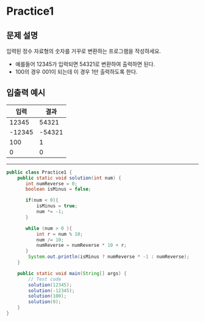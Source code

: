 Practice1
===

문제 설명
---
입력된 정수 자료형의 숫자를 거꾸로 변환하는 프로그램을 작성하세요.

- 예를들어 12345가 입력되면 54321로 변환하여 출력하면 된다.
- 100의 경우 001이 되는데 이 경우 1만 출력하도록 한다.


입출력 예시
---
|입력|결과|
|---|---|
|12345|54321|
|-12345|-54321|
|100|1|
|0|0|

---

```java
public class Practice1 {
    public static void solution(int num) {
       int numReverse = 0;
       boolean isMinus = false;

       if(num < 0){
           isMinus = true;
           num *= -1;
       }

       while (num > 0 ){
           int r = num % 10;
           num /= 10;
           numReverse = numReverse * 10 + r;
       }
        System.out.println(isMinus ? numReverse * -1 : numReverse);
    }

    public static void main(String[] args) {
        // Test code
        solution(12345);
        solution(-12345);
        solution(100);
        solution(0);
    }
}
```